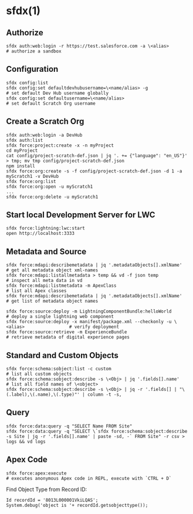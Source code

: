 # sfdx(1)

## Authorize

    sfdx auth:web:login -r https://test.salesforce.com -a \<alias>                     # authorize a sandbox

## Configuration

    sfdx config:list
    sfdx config:set defaultdevhubusername=\<name/alias> -g                             # set default Dev Hub username globally
    sfdx config:set defaultusername=\<name/alias>                                      # set default Scratch Org username

## Create a Scratch Org

    sfdx auth:web:login -a DevHub
    sfdx auth:list
    sfdx force:project:create -x -n myProject
    cd myProject
    cat config/project-scratch-def.json | jq '. += {"language": "en_US"}' > tmp; mv tmp config/project-scratch-def.json
    npm install
    sfdx force:org:create -s -f config/project-scratch-def.json -d 1 -a myScratch1 -v DevHub
    sfdx force:org:list
    sfdx force:org:open -u myScratch1
    ...
    sfdx force:org:delete -u myScratch1

## Start local Development Server for LWC

    sfdx force:lightning:lwc:start
    open http://localhost:3333

## Metadata and Source

    sfdx force:mdapi:describemetadata | jq '.metadataObjects[].xmlName'                     # get all metadata object xml-names
    sfdx force:mdapi:listallmetadata > temp && vd -f json temp                              # inspect all meta data in vd
    sfdx force:mdapi:listmetadata -m ApexClass                                              # list all Apex classes
    sfdx force:mdapi:describemetadata | jq '.metadataObjects[].xmlName'                     # get list of metadata object names

    sfdx force:source:deploy -m LightningComponentBundle:helloWorld                         # deploy a single lightning web component
    sfdx force:source:deploy -x manifest/package.xml --checkonly -u \<alias>                 # verify deployment
    sfdx force:source:retrieve -m ExperienceBundle                                          # retrieve metadata of digital experience pages

## Standard and Custom Objects

    sfdx force:schema:sobject:list -c custom                                                # list all custom objects
    sfdx force:schema:sobject:describe -s \<Obj> | jq '.fields[].name'                       # list all field names of \<object>
    sfdx force:schema:sobject:describe -s \<Obj> | jq -r '.fields[] | "\(.label),\(.name),\(.type)"' | column -t -s,

## Query

    sfdx force:data:query -q "SELECT Name FROM Site"
    sfdx force:data:query -q "SELECT \`sfdx force:schema:sobject:describe -s Site | jq -r '.fields[].name' | paste -sd, -` FROM Site" -r csv > logs && vd logs

## Apex Code

    sfdx force:apex:execute                                                                # executes anonymous Apex code in REPL, execute with `CTRL + D`

  Find Object Type from Record ID:

    Id recordId = '8013L000001VkiLQAS';
    System.debug('object is '+ recordId.getsobjecttype());
